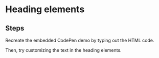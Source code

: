 # Heading elements

## Steps

Recreate the embedded CodePen demo by typing out the HTML code.

Then, try customizing the text in the heading elements.

